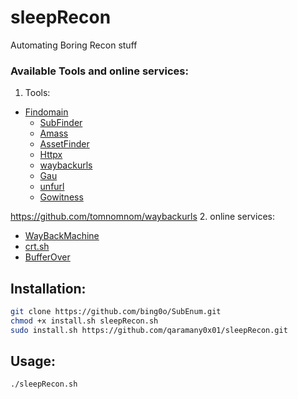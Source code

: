 # sleepRecon
Automating Boring Recon stuff 
### Available Tools and online services:
1. Tools:
  - [Findomain](https://github.com/Edu4rdSHL/findomain)
	- [SubFinder](https://github.com/projectdiscovery/subfinder)
	- [Amass](https://github.com/OWASP/Amass)
	- [AssetFinder](https://github.com/tomnomnom/assetfinder)
	- [Httpx](https://github.com/projectdiscovery/httpx)
	- [waybackurls](https://github.com/tomnomnom/waybackurls)  
	- [Gau](https://github.com/lc/gau)
	- [unfurl](https://github.com/tomnomnom/unfurl)
	- [Gowitness](https://github.com/sensepost/gowitness)


https://github.com/tomnomnom/waybackurls
2. online services:
  - [WayBackMachine](http://web.archive.org/)
  - [crt.sh](https://crt.sh/)
  - [BufferOver](https://dns.bufferover.run/)

## Installation:
```bash
git clone https://github.com/bing0o/SubEnum.git
chmod +x install.sh sleepRecon.sh
sudo install.sh https://github.com/qaramany0x01/sleepRecon.git
```

## Usage:
```bash
./sleepRecon.sh
```
